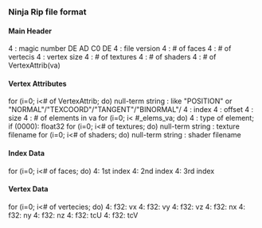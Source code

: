 ### Ninja Rip file format

#### Main Header
4 : magic number DE AD C0 DE
4 : file version 
4 : # of faces
4 : # of vertecis
4 : vertex size
4 : # of textures
4 : # of shaders
4 : # of VertexAttrib(va)

#### Vertex Attributes
for (i=0; i<# of VertexAttrib; do)
	null-term string : like "POSITION" or "NORMAL"/"TEXCOORD"/"TANGENT"/"BINORMAL"/
	4 : index
	4 : offset
	4 : size 
	4 : # of elements in va
	for (i=0; i< #_elems_va; do)
		4 : type of element; if (0000): float32
for (i=0; i<# of textures; do)
	null-term string : texture filename
for (i=0; i<# of shaders; do)
	null-term string : shader filename

#### Index Data
for (i=0; i<# of faces; do)
	4: 1st index
	4: 2nd index
	4: 3rd index
	
#### Vertex Data	

for (i=0; i<# of vertecies; do)
	4: f32: vx
	4: f32: vy
	4: f32: vz
	4: f32: nx
	4: f32: ny
	4: f32: nz
	4: f32: tcU
	4: f32: tcV
